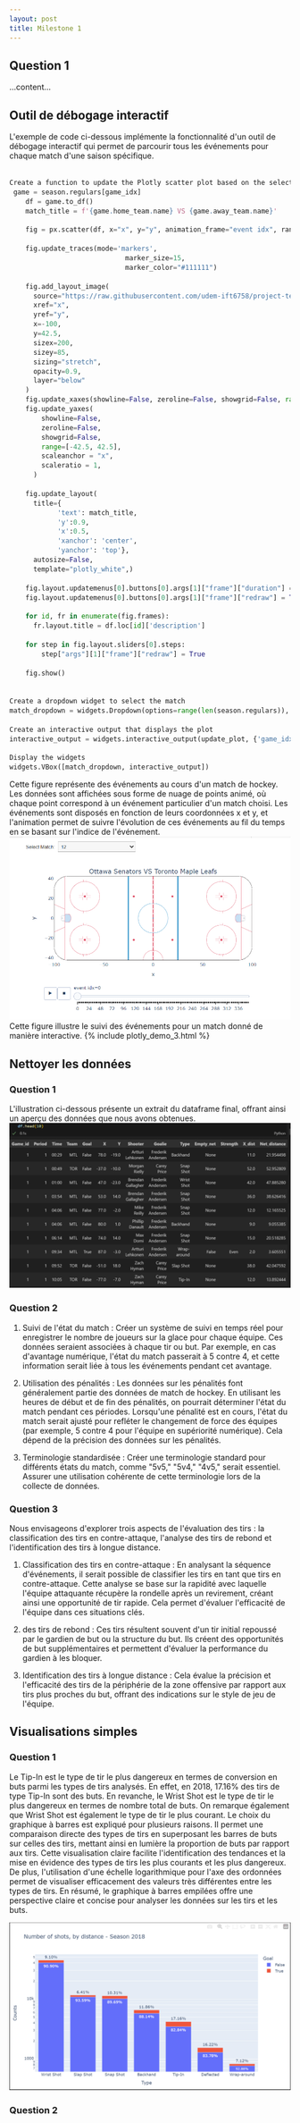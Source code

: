 ```yaml
---
layout: post
title: Milestone 1
---
```


## Question 1

...content...

## Outil de débogage interactif 

L'exemple de code ci-dessous implémente la fonctionnalité d'un outil de débogage interactif qui permet de parcourir tous les événements pour chaque match d'une saison spécifique.

```python

Create a function to update the Plotly scatter plot based on the selected game
 game = season.regulars[game_idx]
    df = game.to_df()
    match_title = f'{game.home_team.name} VS {game.away_team.name}'

    fig = px.scatter(df, x="x", y="y", animation_frame="event idx", range_x=[-100,100], range_y=[-42.5,42.5])

    fig.update_traces(mode='markers',
                             marker_size=15,
                             marker_color="#111111")

    fig.add_layout_image(
      source="https://raw.githubusercontent.com/udem-ift6758/project-template/main/figures/nhl_rink.png",
      xref="x",
      yref="y",
      x=-100,
      y=42.5,
      sizex=200,
      sizey=85,
      sizing="stretch",
      opacity=0.9,
      layer="below"
    )
    fig.update_xaxes(showline=False, zeroline=False, showgrid=False, range=[-100, 100])
    fig.update_yaxes(
        showline=False,
        zeroline=False,
        showgrid=False,
        range=[-42.5, 42.5],
        scaleanchor = "x",
        scaleratio = 1,
      )

    fig.update_layout(
      title={
            'text': match_title,
            'y':0.9,
            'x':0.5,
            'xanchor': 'center',
            'yanchor': 'top'},
      autosize=False,
      template="plotly_white",)

    fig.layout.updatemenus[0].buttons[0].args[1]["frame"]["duration"] = 2000
    fig.layout.updatemenus[0].buttons[0].args[1]["frame"]["redraw"] = True

    for id, fr in enumerate(fig.frames):
      fr.layout.title = df.loc[id]['description']

    for step in fig.layout.sliders[0].steps:
        step["args"][1]["frame"]["redraw"] = True

    fig.show()


Create a dropdown widget to select the match
match_dropdown = widgets.Dropdown(options=range(len(season.regulars)), description="Select Match:")

Create an interactive output that displays the plot
interactive_output = widgets.interactive_output(update_plot, {'game_idx': match_dropdown})

Display the widgets
widgets.VBox([match_dropdown, interactive_output])
```
Cette figure représente des événements au cours d'un match de hockey. Les données sont affichées sous forme de nuage de points animé, où chaque point correspond à un événement particulier d'un match choisi. Les événements sont disposés en fonction de leurs coordonnées x et y, et l'animation permet de suivre l'évolution de ces événements au fil du temps en se basant sur l'indice de l'événement.
<img src="interactive.png" />
Cette figure illustre le suivi des événements pour un match donné de manière interactive. 
{% include plotly_demo_3.html %}

## Nettoyer les données 
### Question 1
L'illustration ci-dessous présente un extrait du dataframe final, offrant ainsi un aperçu des données que nous avons obtenues.
<img src="df.png" />

### Question 2 

1. Suivi de l'état du match : Créer un système de suivi en temps réel pour enregistrer le nombre de joueurs sur la glace pour chaque équipe. Ces données seraient associées à chaque tir ou but. Par exemple, en cas d'avantage numérique, l'état du match passerait à 5 contre 4, et cette information serait liée à tous les événements pendant cet avantage.

2. Utilisation des pénalités : Les données sur les pénalités font généralement partie des données de match de hockey. En utilisant les heures de début et de fin des pénalités, on pourrait déterminer l'état du match pendant ces périodes. Lorsqu'une pénalité est en cours, l'état du match serait ajusté pour refléter le changement de force des équipes (par exemple, 5 contre 4 pour l'équipe en supériorité numérique). Cela dépend de la précision des données sur les pénalités.

3. Terminologie standardisée : Créer une terminologie standard pour différents états du match, comme "5v5," "5v4," "4v5," serait essentiel. Assurer une utilisation cohérente de cette terminologie lors de la collecte de données.


### Question 3
Nous envisageons d'explorer trois aspects de l'évaluation des tirs : la classification des tirs en contre-attaque, l'analyse des tirs de rebond et l'identification des tirs à longue distance. 

1. Classification des tirs en contre-attaque : En analysant la séquence d'événements, il serait possible de classifier les tirs en tant que tirs en contre-attaque. Cette analyse se base sur la rapidité avec laquelle l'équipe attaquante récupère la rondelle après un revirement, créant ainsi une opportunité de tir rapide. Cela permet d'évaluer l'efficacité de l'équipe dans ces situations clés.


2.  des tirs de rebond : Ces tirs résultent souvent d'un tir initial repoussé par le gardien de but ou la structure du but. Ils créent des opportunités de but supplémentaires et permettent d'évaluer la performance du gardien à les bloquer.

3. Identification des tirs à longue distance : Cela évalue la précision et l'efficacité des tirs de la périphérie de la zone offensive par rapport aux tirs plus proches du but, offrant des indications sur le style de jeu de l'équipe.

## Visualisations simples

###  Question 1
Le Tip-In est le type de tir le plus dangereux en termes de conversion en buts parmi les types de tirs analysés. En effet, en 2018, 17.16% des tirs de type Tip-In sont des buts. En revanche, le Wrist Shot est le type de tir le plus dangereux en termes de nombre total de buts. On remarque également que Wrist Shot est également le type de tir le plus courant.
Le choix du graphique à barres est expliqué pour plusieurs raisons. Il permet une comparaison directe des types de tirs en superposant les barres de buts sur celles des tirs, mettant ainsi en lumière la proportion de buts par rapport aux tirs. Cette visualisation claire facilite l'identification des tendances et la mise en évidence des types de tirs les plus courants et les plus dangereux.
De plus, l'utilisation d'une échelle logarithmique pour l'axe des ordonnées permet de visualiser efficacement des valeurs très différentes entre les types de tirs. En résumé, le graphique à barres empilées offre une perspective claire et concise pour analyser les données sur les tirs et les buts.

<img src="2018.png" />

### Question 2